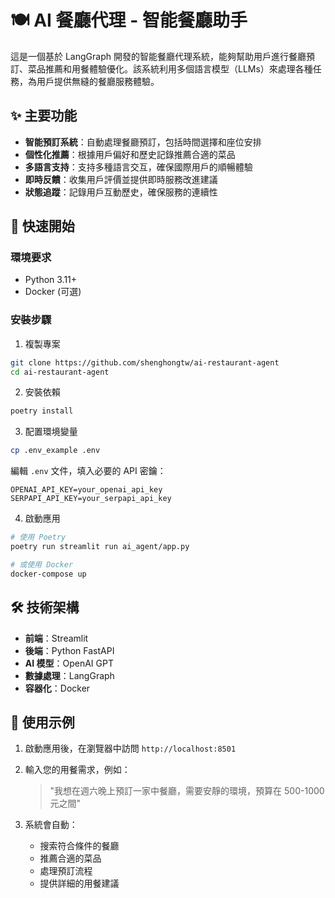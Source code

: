 # 🍽️ AI 餐廳代理 - 智能餐廳助手

這是一個基於 LangGraph 開發的智能餐廳代理系統，能夠幫助用戶進行餐廳預訂、菜品推薦和用餐體驗優化。該系統利用多個語言模型（LLMs）來處理各種任務，為用戶提供無縫的餐廳服務體驗。

## ✨ 主要功能

- **智能預訂系統**：自動處理餐廳預訂，包括時間選擇和座位安排
- **個性化推薦**：根據用戶偏好和歷史記錄推薦合適的菜品
- **多語言支持**：支持多種語言交互，確保國際用戶的順暢體驗
- **即時反饋**：收集用戶評價並提供即時服務改進建議
- **狀態追蹤**：記錄用戶互動歷史，確保服務的連續性

## 🚀 快速開始

### 環境要求
- Python 3.11+
- Docker (可選)

### 安裝步驟

1. 複製專案
```bash
git clone https://github.com/shenghongtw/ai-restaurant-agent
cd ai-restaurant-agent
```

2. 安裝依賴
```bash
poetry install
```

3. 配置環境變量
```bash
cp .env_example .env
```
編輯 `.env` 文件，填入必要的 API 密鑰：
```plaintext
OPENAI_API_KEY=your_openai_api_key
SERPAPI_API_KEY=your_serpapi_api_key
```

4. 啟動應用
```bash
# 使用 Poetry
poetry run streamlit run ai_agent/app.py

# 或使用 Docker
docker-compose up
```

## 🛠️ 技術架構

- **前端**：Streamlit
- **後端**：Python FastAPI
- **AI 模型**：OpenAI GPT
- **數據處理**：LangGraph
- **容器化**：Docker

## 📝 使用示例

1. 啟動應用後，在瀏覽器中訪問 `http://localhost:8501`
2. 輸入您的用餐需求，例如：
   > "我想在週六晚上預訂一家中餐廳，需要安靜的環境，預算在 500-1000 元之間"

3. 系統會自動：
   - 搜索符合條件的餐廳
   - 推薦合適的菜品
   - 處理預訂流程
   - 提供詳細的用餐建議
